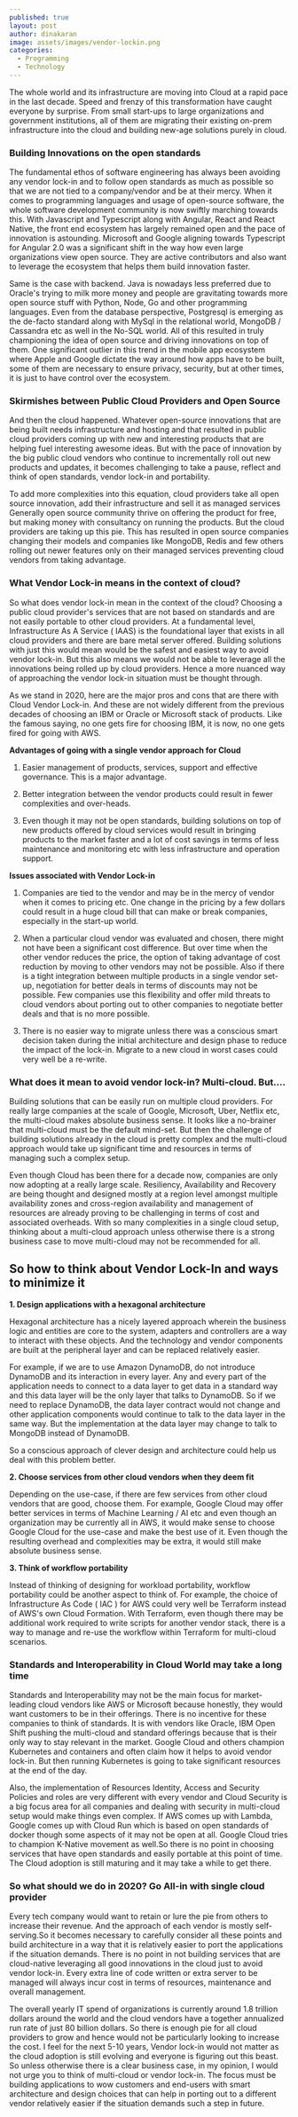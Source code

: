 ```yaml
---
published: true
layout: post
author: dinakaran
image: assets/images/vendor-lockin.png
categories:
  - Programming
  - Technology
---
```

The whole world and its infrastructure are moving into Cloud at a rapid pace in the last decade. Speed and frenzy of this transformation have caught everyone by surprise. From small start-ups to large organizations and government institutions, all of them are migrating their existing on-prem infrastructure into the cloud and building new-age solutions purely in cloud. 

### Building Innovations on the open standards

The fundamental ethos of software engineering has always been avoiding any vendor lock-in and to follow open standards as much as possible so that we are not tied to a company/vendor and be at their mercy. When it comes to programming languages and usage of open-source software, the whole software development community is now swiftly marching towards this. With Javascript and Typescript along with Angular, React and React Native, the front end ecosystem has largely remained open and the pace of innovation is astounding. Microsoft and Google aligning towards Typescript for Angular 2.0 was a significant shift in the way how even large organizations view open source. They are active contributors and also want to leverage the ecosystem that helps them build innovation faster. 

Same is the case with backend. Java is nowadays less preferred due to Oracle's trying to milk more money and people are gravitating towards more open source stuff with Python, Node, Go and other programming languages. Even from the database perspective, Postgresql is emerging as the de-facto standard along with MySql in the relational world, MongoDB / Cassandra etc as well in the No-SQL world. All of this resulted in truly championing the idea of open source and driving innovations on top of them. One significant outlier in this trend in the mobile app ecosystem where Apple and Google dictate the way around how apps have to be built, some of them are necessary to ensure privacy, security, but at other times, it is just to have control over the ecosystem. 

### Skirmishes between Public Cloud Providers and Open Source

And then the cloud happened. Whatever open-source innovations that are being built needs infrastructure and hosting and that resulted in public cloud providers coming up with new and interesting products that are helping fuel interesting awesome ideas. But with the pace of innovation by the big public cloud vendors who continue to incrementally roll out new products and updates, it becomes challenging to take a pause, reflect and think of open standards, vendor lock-in and portability. 

To add more complexities into this equation, cloud providers take all open source innovation, add their infrastructure and sell it as managed services Generally open source community thrive on offering the product for free, but making money with consultancy on running the products. But the cloud providers are taking up this pie. This has resulted in open source companies changing their models and companies like MongoDB, Redis and few others rolling out newer features only on their managed services preventing cloud vendors from taking advantage. 

### What Vendor Lock-in means in the context of cloud?

So what does vendor lock-in mean in the context of the cloud? Choosing a public cloud provider's services that are not based on standards and are not easily portable to other cloud providers. At a fundamental level, Infrastructure As A Service ( IAAS) is the foundational layer that exists in all cloud providers and there are bare metal server offered. Building solutions with just this would mean would be the safest and easiest way to avoid vendor lock-in. But this also means we would not be able to leverage all the innovations being rolled up by cloud providers. Hence a more nuanced way of approaching the vendor lock-in situation must be thought through.

As we stand in 2020, here are the major pros and cons that are there with Cloud Vendor Lock-in. And these are not widely different from the previous decades of choosing an IBM or Oracle or Microsoft stack of products. Like the famous saying, no one gets fire for choosing IBM, it is now, no one gets fired for going with AWS. 

**Advantages of going with a single vendor approach for Cloud**

1. Easier management of products, services, support and effective governance. This is a major advantage.

2. Better integration between the vendor products could result in fewer complexities and over-heads.

3. Even though it may not be open standards, building solutions on top of new products offered by cloud services would result in bringing products to the market faster and a lot of cost savings in terms of less maintenance and monitoring etc with less infrastructure and operation support. 


**Issues associated with Vendor Lock-in**

1. Companies are tied to the vendor and may be in the mercy of vendor when it comes to pricing etc. One change in the pricing by a few dollars could result in a huge cloud bill that can make or break companies, especially in the start-up world.

2. When a particular cloud vendor was evaluated and chosen, there might not have been a significant cost difference. But over time when the other vendor reduces the price, the option of taking advantage of cost reduction by moving to other vendors may not be possible. Also if there is a tight integration between multiple products in a single vendor set-up, negotiation for better deals in terms of discounts may not be possible. Few companies use this flexibility and offer mild threats to cloud vendors about porting out to other companies to negotiate better deals and that is no more possible. 

3. There is no easier way to migrate unless there was a conscious smart decision taken during the initial architecture and design phase to reduce the impact of the lock-in. Migrate to a new cloud in worst cases could very well be a re-write.


### What does it mean to avoid vendor lock-in? Multi-cloud. But.... 

Building solutions that can be easily run on multiple cloud providers. For really large companies at the scale of Google, Microsoft, Uber, Netflix etc, the multi-cloud makes absolute business sense. It looks like a no-brainer that multi-cloud must be the default mind-set. But then the challenge of building solutions already in the cloud is pretty complex and the multi-cloud approach would take up significant time and resources in terms of managing such a complex setup. 

Even though Cloud has been there for a decade now, companies are only now adopting at a really large scale. Resiliency, Availability and Recovery are being thought and designed mostly at a region level amongst multiple availability zones and cross-region availability and management of resources are already proving to be challenging in terms of cost and associated overheads. With so many complexities in a single cloud setup, thinking about a multi-cloud approach unless otherwise there is a strong business case to move multi-cloud may not be recommended for all.


## So how to think about Vendor Lock-In and ways to minimize it

**1. Design applications with a hexagonal architecture** 

Hexagonal architecture has a nicely layered approach wherein the business logic and entities are core to the system,  adapters and controllers are a way to interact with these objects. And the technology and vendor components are built at the peripheral layer and can be replaced relatively easier. 

For example, if we are to use Amazon DynamoDB, do not introduce DynamoDB and its interaction in every layer. Any and every part of the application needs to connect to a data layer to get data in a standard way and this data layer will be the only layer that talks to DynamoDB. So if we need to replace DynamoDB, the data layer contract would not change and other application components would continue to talk to the data layer in the same way. But the implementation at the data layer may change to talk to MongoDB instead of DynamoDB. 

So a conscious approach of clever design and architecture could help us deal with this problem better.

**2. Choose services from other cloud vendors when they deem fit**

Depending on the use-case, if there are few services from other cloud vendors that are good, choose them. For example, Google Cloud may offer better services in terms of Machine Learning / AI etc and even though an organization may be currently all in AWS, it would make sense to choose Google Cloud for the use-case and make the best use of it. Even though the resulting overhead and complexities may be extra, it would still make absolute business sense.

**3. Think of workflow portability**

Instead of thinking of designing for workload portability, workflow portability could be another aspect to think of. For example, the choice of Infrastructure As Code ( IAC ) for AWS could very well be Terraform instead of AWS's own Cloud Formation. With Terraform, even though there may be additional work required to write scripts for another vendor stack, there is a way to manage and re-use the workflow within Terraform for multi-cloud scenarios. 



### Standards and Interoperability in Cloud World may take a long time

Standards and Interoperability may not be the main focus for market-leading cloud vendors like AWS or Microsoft because honestly, they would want customers to be in their offerings. There is no incentive for these companies to think of standards. It is with vendors like  Oracle, IBM Open Shift pushing the multi-cloud and standard offerings because that is their only way to stay relevant in the market. Google Cloud and others champion Kubernetes and containers and often claim how it helps to avoid vendor lock-in. But then running Kubernetes is going to take significant resources at the end of the day. 

Also, the implementation of Resources Identity, Access and Security Policies and roles are very different with every vendor and Cloud Security is a big focus area for all companies and dealing with security in multi-cloud setup would make things even complex.  If AWS comes up with Lambda, Google comes up with Cloud Run which is based on open standards of docker though some aspects of it may not be open at all. Google Cloud tries to champion K-Native movement as well.So there is no point in choosing services that have open standards and easily portable at this point of time. The Cloud adoption is still maturing and it may take a while to get there. 

### So what should we do in 2020? Go All-in with single cloud provider 

Every tech company would want to retain or lure the pie from others to increase their revenue. And the approach of each vendor is mostly self-serving.So it becomes necessary to carefully consider all these points and build architecture in a way that it is relatively easier to port the applications if the situation demands. There is no point in not building services that are cloud-native leveraging all good innovations in the cloud just to avoid vendor lock-in. Every extra line of code written or extra server to be managed will always incur cost in terms of resources, maintenance and overall management. 

The overall yearly IT spend of organizations is currently around 1.8 trillion dollars around the world and the cloud vendors have a together annualized run rate of just 80 billion dollars. So there is enough pie for all cloud providers to grow and hence would not be particularly looking to increase the cost. I feel for the next 5-10 years, Vendor lock-in would not matter as the cloud adoption is still evolving and everyone is figuring out this beast. So unless otherwise there is a clear business case, in my opinion, I would not urge you to think of multi-cloud or vendor lock-in. The focus must be building applications to wow customers and end-users with smart architecture and design choices that can help in porting out to a different vendor relatively easier if the situation demands such a step in future.
